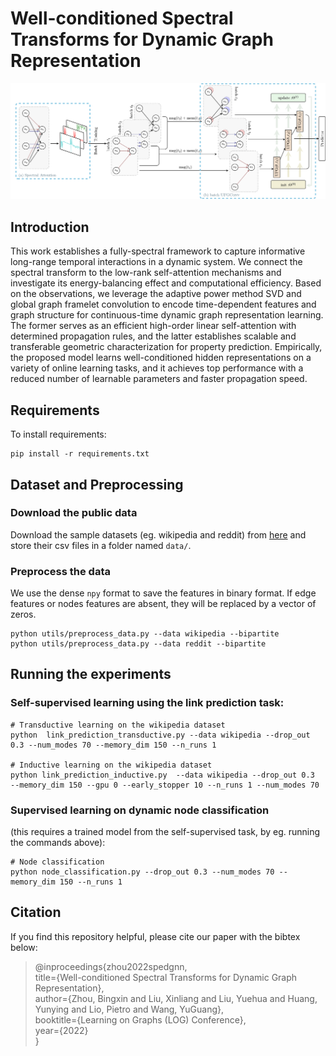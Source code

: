 # Well-conditioned Spectral Transforms for Dynamic Graph Representation
<!-- [[arXiv](https://arxiv.org/abs/2111.07602)]  -->


![](figures/fig1.png)	




## Introduction

This work establishes a fully-spectral framework to capture informative long-range temporal interactions in a dynamic system. We connect the spectral transform to the low-rank self-attention mechanisms and investigate its energy-balancing effect and computational efficiency. Based on the observations, we leverage the adaptive power method SVD and global graph framelet convolution to encode time-dependent features and graph structure for continuous-time dynamic graph representation learning. The former serves as an efficient high-order linear self-attention with determined propagation rules, and the latter establishes scalable and transferable geometric characterization for property prediction. Empirically, the proposed model learns well-conditioned hidden representations on a variety of online learning tasks, and it achieves top performance with a reduced number of learnable parameters and faster propagation speed.


<!-- #### Paper link: [Spectral Transform Forms Scalable Transformer](https://arxiv.org/abs/2111.07602) -->

## Requirements

To install requirements:

```
pip install -r requirements.txt
```
## Dataset and Preprocessing

### Download the public data
Download the sample datasets (eg. wikipedia and reddit) from
[here](http://snap.stanford.edu/jodie/) and store their csv files in a folder named
```data/```.

### Preprocess the data
We use the dense `npy` format to save the features in binary format. If edge features or nodes 
features are absent, they will be replaced by a vector of zeros. 
```{bash}
python utils/preprocess_data.py --data wikipedia --bipartite
python utils/preprocess_data.py --data reddit --bipartite
```



## Running the experiments


### Self-supervised learning using the link prediction task:
```{bash}
# Transductive learning on the wikipedia dataset
python  link_prediction_transductive.py --data wikipedia --drop_out 0.3 --num_modes 70 --memory_dim 150 --n_runs 1 

# Inductive learning on the wikipedia dataset
python link_prediction_inductive.py  --data wikipedia --drop_out 0.3  --memory_dim 150 --gpu 0 --early_stopper 10 --n_runs 1 --num_modes 70 
```

### Supervised learning on dynamic node classification 
(this requires a trained model from the self-supervised task, by eg. running the commands above):
```{bash}
# Node classification
python node_classification.py --drop_out 0.3 --num_modes 70 --memory_dim 150 --n_runs 1 

```


## Citation
If you find this repository helpful, please cite our paper with the bibtex below:

> @inproceedings{zhou2022spedgnn,  
    title={Well-conditioned Spectral Transforms for Dynamic Graph Representation},  
    author={Zhou, Bingxin and Liu, Xinliang and Liu, Yuehua and Huang, Yunying and Lio, Pietro and Wang, YuGuang},  
    booktitle={Learning on Graphs (LOG) Conference},  
    year={2022}  
}

